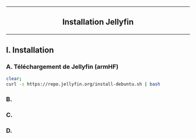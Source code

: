 ---------------------------------------------------------------------------------------------------------------------------------------------------------------------------------------------
## <p align='center'> Installation Jellyfin </p>

---------------------------------------------------------------------------------------------------------------------------------------------------------------------------------------------
## I. Installation
### A. Téléchargement de Jellyfin (armHF)
```bash
clear;
curl -s https://repo.jellyfin.org/install-debuntu.sh | bash
```
### B.
### C.
### D.
